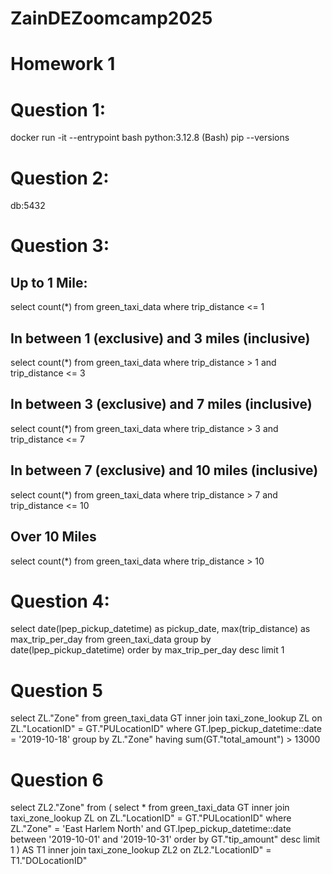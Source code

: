 # ZainDEZoomcamp2025

# Homework 1
# Question 1:
docker run -it --entrypoint bash python:3.12.8
(Bash) pip --versions

# Question 2:
db:5432

# Question 3:
## Up to 1 Mile:
select count(*) 
from green_taxi_data
where trip_distance <= 1

## In between 1 (exclusive) and 3 miles (inclusive)
select count(*) 
from green_taxi_data
where trip_distance > 1 and trip_distance <= 3

## In between 3 (exclusive) and 7 miles (inclusive)
select count(*) 
from green_taxi_data
where trip_distance > 3 and trip_distance <= 7

## In between 7 (exclusive) and 10 miles (inclusive)
select count(*) 
from green_taxi_data
where trip_distance > 7 and trip_distance <= 10

## Over 10 Miles
select count(*) 
from green_taxi_data
where trip_distance > 10 

# Question 4:
select date(lpep_pickup_datetime) as pickup_date, max(trip_distance) as max_trip_per_day
from green_taxi_data
group by date(lpep_pickup_datetime)
order by max_trip_per_day desc
limit 1

# Question 5
select ZL."Zone"
from green_taxi_data GT
inner join taxi_zone_lookup ZL on ZL."LocationID" = GT."PULocationID" 
where GT.lpep_pickup_datetime::date = '2019-10-18'
group by ZL."Zone"
having sum(GT."total_amount") > 13000

# Question 6
select ZL2."Zone"
from (
	select *
	from green_taxi_data GT
	inner join taxi_zone_lookup ZL on ZL."LocationID" = GT."PULocationID" 
	where ZL."Zone" = 'East Harlem North' and GT.lpep_pickup_datetime::date between '2019-10-01' and '2019-10-31'
	order by GT."tip_amount" desc
	limit 1
) AS T1
inner join taxi_zone_lookup ZL2 on ZL2."LocationID" = T1."DOLocationID"